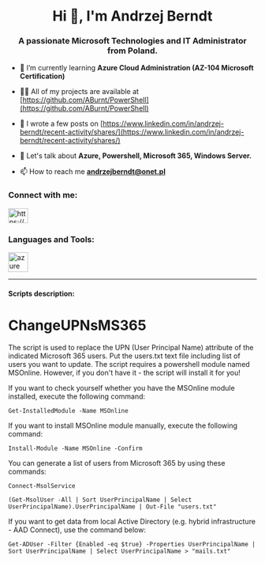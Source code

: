 <h1 align="center">Hi 👋, I'm Andrzej Berndt</h1>
<h3 align="center">A passionate Microsoft Technologies and IT Administrator from Poland.</h3>

- 🌱 I’m currently learning **Azure Cloud Administration (AZ-104 Microsoft Certification)**

- 👨‍💻 All of my projects are available at [https://github.com/ABurnt/PowerShell](https://github.com/ABurnt/PowerShell)

- 📝 I wrote a few posts on [https://www.linkedin.com/in/andrzej-berndt/recent-activity/shares/](https://www.linkedin.com/in/andrzej-berndt/recent-activity/shares/)

- 💬 Let's talk about **Azure, Powershell, Microsoft 365, Windows Server.**

- 📫 How to reach me **andrzejberndt@onet.pl**

<h3 align="left">Connect with me:</h3>
<p align="left">
<a href="https://www.linkedin.com/in/andrzej-berndt/" target="blank"><img align="center" src="https://raw.githubusercontent.com/rahuldkjain/github-profile-readme-generator/master/src/images/icons/Social/linked-in-alt.svg" alt="https://www.linkedin.com/feed/" height="30" width="40" /></a>
</p>

<h3 align="left">Languages and Tools:</h3>
<p align="left"> <a href="https://azure.microsoft.com/en-in/" target="_blank" rel="noreferrer"> <img src="https://www.vectorlogo.zone/logos/microsoft_azure/microsoft_azure-icon.svg" alt="azure" width="40" height="40"/> </a> </p>
<hr>
<h4 align="left">Scripts description:</h4>


# ChangeUPNsMS365

The script is used to replace the UPN (User Principal Name) attribute of the indicated Microsoft 365 users. Put the users.txt text file including list of users you want to update. The script requires a powershell module named MSOnline. However, if you don't have it - the script will install it for you!

If you want to check yourself whether you have the MSOnline module installed, execute the following command:

```
Get-InstalledModule -Name MSOnline
```

If you want to install MSOnline module manually, execute the following command:

```
Install-Module -Name MSOnline -Confirm
```

You can generate a list of users from Microsoft 365 by using these commands:

```
Connect-MsolService
```

```
(Get-MsolUser -All | Sort UserPrincipalName | Select UserPrincipalName).UserPrincipalName | Out-File "users.txt"
```

If you want to get data from local Active Directory (e.g. hybrid infrastructure - AAD Connect), use the command below:

```
Get-ADUser -Filter {Enabled -eq $true} -Properties UserPrincipalName | Sort UserPrincipalName | Select UserPrincipalName > "mails.txt"
```
